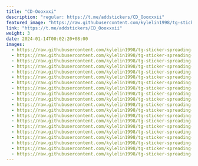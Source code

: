 ```yaml
---
title: "CD-Oooxxxi"
description: "regular: https://t.me/addstickers/CD_Oooxxxii"
featured_image: "https://raw.githubusercontent.com/kylelin1998/tg-sticker-spreading-worldwide-images/main/img/fece3f4c-f914-45e4-b61b-f7b0ec339e49.jpg"
link: "https://t.me/addstickers/CD_Oooxxxii"
weight: 3
date: 2024-01-14T00:02:20+08:00
images:
  - https://raw.githubusercontent.com/kylelin1998/tg-sticker-spreading-worldwide-images/main/img/fece3f4c-f914-45e4-b61b-f7b0ec339e49.jpg
  - https://raw.githubusercontent.com/kylelin1998/tg-sticker-spreading-worldwide-images/main/img/d064b0f8-63c0-4dee-9634-b49923769226.jpg
  - https://raw.githubusercontent.com/kylelin1998/tg-sticker-spreading-worldwide-images/main/img/f465db95-96b5-4cc4-a90f-4fb73ca29473.jpg
  - https://raw.githubusercontent.com/kylelin1998/tg-sticker-spreading-worldwide-images/main/img/76348cca-93fa-4ed1-a4f7-227a07508a9a.jpg
  - https://raw.githubusercontent.com/kylelin1998/tg-sticker-spreading-worldwide-images/main/img/3af7d896-552e-495c-9446-62594cac781a.jpg
  - https://raw.githubusercontent.com/kylelin1998/tg-sticker-spreading-worldwide-images/main/img/0b5d9d41-7f11-4ee0-926b-6060fb360c92.jpg
  - https://raw.githubusercontent.com/kylelin1998/tg-sticker-spreading-worldwide-images/main/img/77a944bb-2844-407b-907a-2d175d462d5d.jpg
  - https://raw.githubusercontent.com/kylelin1998/tg-sticker-spreading-worldwide-images/main/img/8e80be0a-7b5d-41f8-9af2-67e554d65bb3.jpg
  - https://raw.githubusercontent.com/kylelin1998/tg-sticker-spreading-worldwide-images/main/img/84a9fc20-1b95-4d98-b252-f78af5a677c7.jpg
  - https://raw.githubusercontent.com/kylelin1998/tg-sticker-spreading-worldwide-images/main/img/3e538cad-6764-4c80-a3f7-de890eb2a41e.jpg
  - https://raw.githubusercontent.com/kylelin1998/tg-sticker-spreading-worldwide-images/main/img/729ad95f-4325-4e1c-acdd-b885486e1b9e.jpg
  - https://raw.githubusercontent.com/kylelin1998/tg-sticker-spreading-worldwide-images/main/img/042c7830-80f8-4395-8184-f819b20d83a1.jpg
  - https://raw.githubusercontent.com/kylelin1998/tg-sticker-spreading-worldwide-images/main/img/17c3b033-78b0-419e-9c3b-7c55fb9bbb2e.jpg
  - https://raw.githubusercontent.com/kylelin1998/tg-sticker-spreading-worldwide-images/main/img/389e81da-560e-4e28-bf92-9262d55de0f2.jpg
  - https://raw.githubusercontent.com/kylelin1998/tg-sticker-spreading-worldwide-images/main/img/77d8a487-b632-4265-bc55-488716745029.jpg
  - https://raw.githubusercontent.com/kylelin1998/tg-sticker-spreading-worldwide-images/main/img/c095a0be-e87d-4d83-85f2-f9c54f5023fb.jpg
  - https://raw.githubusercontent.com/kylelin1998/tg-sticker-spreading-worldwide-images/main/img/a4e72679-4556-478a-9afa-3248bf718fd3.jpg
  - https://raw.githubusercontent.com/kylelin1998/tg-sticker-spreading-worldwide-images/main/img/6424dae2-92f4-4229-a31d-e91601febe64.jpg
  - https://raw.githubusercontent.com/kylelin1998/tg-sticker-spreading-worldwide-images/main/img/22e5d3b6-72e7-4a71-802e-b3b32137a395.jpg
  - https://raw.githubusercontent.com/kylelin1998/tg-sticker-spreading-worldwide-images/main/img/e340e8ce-89f6-4e67-8bf3-6903d4abebf9.jpg
---
```

